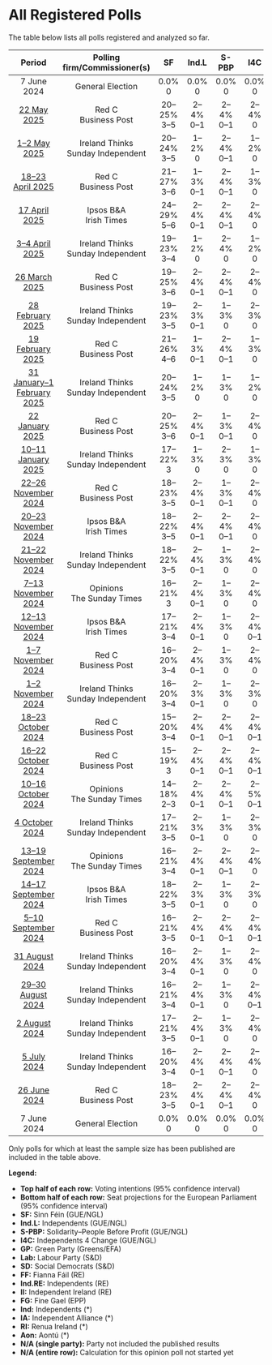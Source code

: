 # All Registered Polls

The table below lists all polls registered and analyzed so far.

| Period     | Polling firm/Commissioner(s) | SF | Ind.L | S-PBP | I4C | GP | Lab | SD | FF | Ind.RE | II | FG | Ind | IA | RI | Aon |
|:----------:|:----------------------------:|:--:|:--:|:--:|:--:|:--:|:--:|:--:|:--:|:--:|:--:|:--:|:--:|:--:|:--:|:--:|
| 7 June 2024 | General Election | 0.0% <br> 0 | 0.0% <br> 0 | 0.0% <br> 0 | 0.0% <br> 0 | 0.0% <br> 0 | 0.0% <br> 0 | 0.0% <br> 0 | 0.0% <br> 0 | 0.0% <br> 0 | 0.0% <br> 0 | 0.0% <br> 0 | 0.0% <br> 0 | 0.0% <br> 0 | 0.0% <br> 0 | 0.0% <br> 0 |
| [22 May 2025](2025-05-22-RedC.html) | Red C <br> Business Post | 20–25% <br> 3–5 | 2–4% <br> 0–1 | 2–4% <br> 0–1 | 2–4% <br> 0 | 2–4% <br> 0 | 4–7% <br> 0–1 | 6–9% <br> 0–2 | 18–23% <br> 3–4 | 1–3% <br> 0 | 3–5% <br> 0–1 | 17–22% <br> 3–5 | 2–5% <br> 0 | N/A <br> N/A | N/A <br> N/A | 3–5% <br> 0–1 |
| [1–2 May 2025](2025-05-02-IrelandThinks.html) | Ireland Thinks <br> Sunday Independent | 20–24% <br> 3–5 | 1–2% <br> 0 | 2–4% <br> 0–1 | 1–2% <br> 0 | 1–3% <br> 0 | 3–5% <br> 0–1 | 7–9% <br> 0–2 | 21–25% <br> 3–5 | 1–2% <br> 0 | 4–6% <br> 0–1 | 18–22% <br> 3–5 | 2–3% <br> 0 | N/A <br> N/A | N/A <br> N/A | 3–5% <br> 0–1 |
| [18–23 April 2025](2025-04-23-RedC.html) | Red C <br> Business Post | 21–27% <br> 3–6 | 1–3% <br> 0–1 | 2–4% <br> 0–1 | 1–3% <br> 0 | 2–4% <br> 0 | 2–4% <br> 0 | 6–9% <br> 0–2 | 18–23% <br> 3–4 | 1–2% <br> 0 | 4–7% <br> 0–1 | 18–23% <br> 3–5 | 2–4% <br> 0 | N/A <br> N/A | N/A <br> N/A | 4–7% <br> 0–1 |
| [17 April 2025](2025-04-17-IpsosBA.html) | Ipsos B&A <br> Irish Times | 24–29% <br> 5–6 | 2–4% <br> 0–1 | 2–4% <br> 0–1 | 2–4% <br> 0 | 2–4% <br> 0 | 3–5% <br> 0–1 | 6–9% <br> 0–2 | 20–24% <br> 3–5 | 1–3% <br> 0 | 3–5% <br> 0 | 14–18% <br> 3 | 3–5% <br> 0 | N/A <br> N/A | N/A <br> N/A | 1–2% <br> 0 |
| [3–4 April 2025](2025-04-04-IrelandThinks.html) | Ireland Thinks <br> Sunday Independent | 19–23% <br> 3–4 | 1–2% <br> 0 | 2–4% <br> 0 | 1–2% <br> 0 | 1–3% <br> 0 | 3–5% <br> 0 | 7–9% <br> 0–2 | 23–27% <br> 4–5 | 1–2% <br> 0 | 3–5% <br> 0 | 19–23% <br> 3–5 | 2–3% <br> 0 | N/A <br> N/A | N/A <br> N/A | 3–5% <br> 0–1 |
| [26 March 2025](2025-03-26-RedC.html) | Red C <br> Business Post | 19–25% <br> 3–6 | 2–4% <br> 0–1 | 2–4% <br> 0–1 | 2–4% <br> 0 | 2–4% <br> 0 | 3–5% <br> 0–1 | 6–9% <br> 0–2 | 19–25% <br> 4–5 | 1–3% <br> 0–1 | 3–5% <br> 0–1 | 15–19% <br> 3–4 | 3–5% <br> 0 | N/A <br> N/A | N/A <br> N/A | 3–5% <br> 0–1 |
| [28 February 2025](2025-02-28-IrelandThinks.html) | Ireland Thinks <br> Sunday Independent | 19–23% <br> 3–5 | 2–3% <br> 0–1 | 1–3% <br> 0 | 2–3% <br> 0 | 1–3% <br> 0 | 3–5% <br> 0–1 | 6–8% <br> 0–2 | 20–24% <br> 3–5 | 1–2% <br> 0 | 4–6% <br> 0–1 | 20–24% <br> 4–5 | 2–4% <br> 0 | N/A <br> N/A | N/A <br> N/A | 2–4% <br> 0 |
| [19 February 2025](2025-02-19-RedC.html) | Red C <br> Business Post | 21–26% <br> 4–6 | 1–3% <br> 0–1 | 2–4% <br> 0–1 | 1–3% <br> 0 | 2–4% <br> 0 | 3–5% <br> 0–1 | 6–9% <br> 0–2 | 18–23% <br> 3–4 | 1–3% <br> 0 | 3–5% <br> 0 | 18–23% <br> 3–5 | 2–4% <br> 0 | N/A <br> N/A | N/A <br> N/A | 3–5% <br> 0–1 |
| [31 January–1 February 2025](2025-02-01-IrelandThinks.html) | Ireland Thinks <br> Sunday Independent | 20–24% <br> 3–5 | 1–2% <br> 0 | 1–3% <br> 0 | 1–2% <br> 0 | 2–4% <br> 0 | 3–5% <br> 0–1 | 7–9% <br> 0–2 | 22–26% <br> 4–5 | 1–2% <br> 0 | 3–5% <br> 0 | 18–22% <br> 3–5 | 2–3% <br> 0 | N/A <br> N/A | N/A <br> N/A | 3–5% <br> 0–1 |
| [22 January 2025](2025-01-22-RedC.html) | Red C <br> Business Post | 20–25% <br> 3–6 | 2–4% <br> 0–1 | 1–3% <br> 0–1 | 2–4% <br> 0 | 2–4% <br> 0 | 2–4% <br> 0 | 6–9% <br> 0–2 | 20–25% <br> 3–5 | 1–3% <br> 0 | 2–4% <br> 0 | 18–23% <br> 3–5 | 3–5% <br> 0 | N/A <br> N/A | N/A <br> N/A | 3–5% <br> 0–1 |
| [10–11 January 2025](2025-01-11-IrelandThinks.html) | Ireland Thinks <br> Sunday Independent | 17–22% <br> 3 | 1–3% <br> 0 | 2–3% <br> 0 | 1–3% <br> 0 | 2–3% <br> 0 | 3–5% <br> 0–1 | 6–9% <br> 0–2 | 21–26% <br> 3–5 | 1–2% <br> 0 | 4–6% <br> 0–1 | 20–25% <br> 3–5 | 2–3% <br> 0 | N/A <br> N/A | N/A <br> N/A | 4–7% <br> 0–1 |
| [22–26 November 2024](2024-11-26-RedC.html) | Red C <br> Business Post | 18–23% <br> 3–5 | 2–4% <br> 0–1 | 1–3% <br> 0–1 | 2–4% <br> 0 | 3–5% <br> 0 | 3–5% <br> 0–1 | 5–8% <br> 0–1 | 19–24% <br> 3–5 | 1–3% <br> 0–1 | 3–5% <br> 0 | 18–23% <br> 3–5 | 3–5% <br> 0 | N/A <br> N/A | N/A <br> N/A | 3–5% <br> 0–1 |
| [20–23 November 2024](2024-11-23-IpsosBA.html) | Ipsos B&A <br> Irish Times | 18–22% <br> 3–5 | 2–4% <br> 0–1 | 2–4% <br> 0–1 | 2–4% <br> 0 | 3–5% <br> 0 | 3–5% <br> 0–1 | 5–7% <br> 0–2 | 19–23% <br> 3–5 | 1–3% <br> 0–1 | 3–5% <br> 0–1 | 17–21% <br> 3–5 | 3–5% <br> 0 | N/A <br> N/A | N/A <br> N/A | 2–4% <br> 0–1 |
| [21–22 November 2024](2024-11-22-IrelandThinks.html) | Ireland Thinks <br> Sunday Independent | 18–22% <br> 3–5 | 2–4% <br> 0–1 | 1–3% <br> 0 | 2–4% <br> 0 | 2–4% <br> 0 | 3–5% <br> 0–1 | 4–6% <br> 0 | 18–22% <br> 3–4 | 1–3% <br> 0–1 | 3–5% <br> 0 | 20–24% <br> 4–5 | 3–5% <br> 0 | N/A <br> N/A | N/A <br> N/A | 4–6% <br> 0–1 |
| [7–13 November 2024](2024-11-13-Opinions.html) | Opinions <br> The Sunday Times | 16–21% <br> 3 | 2–4% <br> 0–1 | 1–3% <br> 0 | 2–4% <br> 0 | 3–5% <br> 0 | 3–5% <br> 0–1 | 5–8% <br> 0–1 | 18–23% <br> 3–4 | 1–3% <br> 0–1 | 3–6% <br> 0–1 | 20–26% <br> 5 | 3–6% <br> 0 | N/A <br> N/A | N/A <br> N/A | 1–3% <br> 0 |
| [12–13 November 2024](2024-11-13-IpsosBA.html) | Ipsos B&A <br> Irish Times | 17–21% <br> 3–4 | 2–4% <br> 0–1 | 1–3% <br> 0 | 2–4% <br> 0–1 | 2–4% <br> 0 | 4–6% <br> 1 | 3–5% <br> 0 | 17–21% <br> 3–4 | 1–3% <br> 0–1 | 3–5% <br> 0–1 | 23–28% <br> 5 | 3–5% <br> 0 | N/A <br> N/A | N/A <br> N/A | 2–4% <br> 0 |
| [1–7 November 2024](2024-11-07-RedC.html) | Red C <br> Business Post | 16–20% <br> 3–4 | 2–4% <br> 0–1 | 1–3% <br> 0 | 2–4% <br> 0 | 3–5% <br> 0–1 | 2–4% <br> 0–1 | 5–7% <br> 0–1 | 19–23% <br> 3–5 | 1–3% <br> 0–1 | 2–4% <br> 0 | 20–24% <br> 4–5 | 3–5% <br> 0 | N/A <br> N/A | N/A <br> N/A | 4–6% <br> 0–1 |
| [1–2 November 2024](2024-11-02-IrelandThinks.html) | Ireland Thinks <br> Sunday Independent | 16–20% <br> 3–4 | 2–3% <br> 0–1 | 1–3% <br> 0 | 2–3% <br> 0 | 3–5% <br> 0 | 3–5% <br> 0–1 | 5–7% <br> 0–1 | 18–22% <br> 3–5 | 1–3% <br> 0 | 3–4% <br> 0 | 24–28% <br> 5 | 3–4% <br> 0 | N/A <br> N/A | N/A <br> N/A | 2–4% <br> 0 |
| [18–23 October 2024](2024-10-23-RedC.html) | Red C <br> Business Post | 15–20% <br> 3–4 | 2–4% <br> 0–1 | 2–4% <br> 0–1 | 2–4% <br> 0–1 | 2–4% <br> 0 | 3–5% <br> 0–1 | 4–7% <br> 0–1 | 19–24% <br> 3–5 | 1–3% <br> 0–1 | 4–7% <br> 0–1 | 20–25% <br> 4–5 | 3–6% <br> 0 | N/A <br> N/A | N/A <br> N/A | 2–4% <br> 0 |
| [16–22 October 2024](2024-10-22-RedC.html) | Red C <br> Business Post | 15–19% <br> 3 | 2–4% <br> 0–1 | 2–4% <br> 0–1 | 2–4% <br> 0–1 | 2–4% <br> 0 | 3–5% <br> 0–1 | 4–7% <br> 0–1 | 19–24% <br> 3–5 | 1–3% <br> 0–1 | 4–7% <br> 0–1 | 20–25% <br> 4–5 | 3–6% <br> 0 | N/A <br> N/A | N/A <br> N/A | 3–5% <br> 0–1 |
| [10–16 October 2024](2024-10-16-Opinions.html) | Opinions <br> The Sunday Times | 14–18% <br> 2–3 | 2–4% <br> 0–1 | 2–4% <br> 0–1 | 2–5% <br> 0–1 | 3–5% <br> 0 | 4–7% <br> 0–1 | 4–7% <br> 0 | 17–22% <br> 3–4 | 2–3% <br> 0–1 | 3–6% <br> 0–1 | 21–27% <br> 5 | 3–6% <br> 0 | N/A <br> N/A | N/A <br> N/A | 1–3% <br> 0 |
| [4 October 2024](2024-10-04-IrelandThinks.html) | Ireland Thinks <br> Sunday Independent | 17–21% <br> 3–5 | 2–3% <br> 0–1 | 1–3% <br> 0 | 2–3% <br> 0 | 3–5% <br> 0–1 | 4–6% <br> 0–1 | 5–7% <br> 0–2 | 17–21% <br> 3–4 | 1–2% <br> 0 | 2–4% <br> 0 | 24–28% <br> 5 | 2–4% <br> 0 | N/A <br> N/A | N/A <br> N/A | 3–5% <br> 0–1 |
| [13–19 September 2024](2024-09-19-Opinions.html) | Opinions <br> The Sunday Times | 16–21% <br> 3–4 | 2–4% <br> 0–1 | 2–4% <br> 0–1 | 2–4% <br> 0 | 3–5% <br> 0 | 3–5% <br> 0–1 | 4–7% <br> 0–1 | 18–23% <br> 3–5 | 1–3% <br> 0–1 | 3–6% <br> 0–1 | 21–27% <br> 5 | 3–6% <br> 0 | N/A <br> N/A | N/A <br> N/A | 1–3% <br> 0 |
| [14–17 September 2024](2024-09-17-IpsosBA.html) | Ipsos B&A <br> Irish Times | 18–22% <br> 3–5 | 2–3% <br> 0–1 | 1–3% <br> 0 | 2–3% <br> 0 | 4–6% <br> 0–1 | 5–7% <br> 1 | 3–5% <br> 0 | 17–21% <br> 3–4 | 1–3% <br> 0 | 2–4% <br> 0 | 25–30% <br> 5 | 2–4% <br> 0 | N/A <br> N/A | N/A <br> N/A | 1–2% <br> 0 |
| [5–10 September 2024](2024-09-10-RedC.html) | Red C <br> Business Post | 16–21% <br> 3–5 | 2–4% <br> 0–1 | 2–4% <br> 0–1 | 2–4% <br> 0–1 | 3–5% <br> 0 | 3–5% <br> 0–1 | 5–8% <br> 0–2 | 16–21% <br> 3–4 | 1–3% <br> 0–1 | 3–5% <br> 0 | 20–26% <br> 5 | 3–6% <br> 0 | N/A <br> N/A | N/A <br> N/A | 3–5% <br> 0–1 |
| [31 August 2024](2024-08-31-IrelandThinks.html) | Ireland Thinks <br> Sunday Independent | 16–20% <br> 3–4 | 2–4% <br> 0–1 | 1–3% <br> 0 | 2–4% <br> 0 | 3–5% <br> 0 | 3–5% <br> 0–1 | 3–5% <br> 0 | 19–23% <br> 4–5 | 1–3% <br> 0 | 3–5% <br> 0 | 23–27% <br> 5 | 3–5% <br> 0 | N/A <br> N/A | N/A <br> N/A | 2–4% <br> 0 |
| [29–30 August 2024](2024-08-30-IrelandThinks.html) | Ireland Thinks <br> Sunday Independent | 16–21% <br> 3–4 | 2–4% <br> 0–1 | 1–3% <br> 0 | 2–4% <br> 0–1 | 3–6% <br> 0 | 3–6% <br> 0–1 | 3–6% <br> 0–1 | 19–24% <br> 3–5 | 1–3% <br> 0 | 3–5% <br> 0 | 22–28% <br> 5 | 3–5% <br> 0 | N/A <br> N/A | N/A <br> N/A | 2–4% <br> 0 |
| [2 August 2024](2024-08-02-IrelandThinks.html) | Ireland Thinks <br> Sunday Independent | 17–21% <br> 3–5 | 2–4% <br> 0–1 | 1–3% <br> 0 | 2–4% <br> 0 | 3–5% <br> 0–1 | 3–5% <br> 0–1 | 4–6% <br> 0–1 | 18–22% <br> 3–5 | 1–3% <br> 0 | 3–5% <br> 0 | 22–26% <br> 5 | 3–5% <br> 0 | N/A <br> N/A | N/A <br> N/A | 3–5% <br> 0–1 |
| [5 July 2024](2024-07-05-IrelandThinks.html) | Ireland Thinks <br> Sunday Independent | 16–20% <br> 3–4 | 2–4% <br> 0–1 | 2–4% <br> 0–1 | 2–4% <br> 0 | 3–5% <br> 0 | 2–4% <br> 0 | 3–5% <br> 0 | 18–22% <br> 4–5 | 1–3% <br> 0 | 3–5% <br> 0 | 22–26% <br> 5 | 3–5% <br> 0 | N/A <br> N/A | N/A <br> N/A | 3–5% <br> 0–1 |
| [26 June 2024](2024-06-26-RedC.html) | Red C <br> Business Post | 18–23% <br> 3–5 | 2–4% <br> 0–1 | 2–4% <br> 0–1 | 2–4% <br> 0 | 4–7% <br> 0–2 | 2–4% <br> 0 | 4–7% <br> 0 | 17–22% <br> 3–4 | 1–3% <br> 0–1 | 4–7% <br> 0–1 | 19–24% <br> 4–5 | 3–6% <br> 0 | N/A <br> N/A | N/A <br> N/A | 2–4% <br> 0 |
| 7 June 2024 | General Election | 0.0% <br> 0 | 0.0% <br> 0 | 0.0% <br> 0 | 0.0% <br> 0 | 0.0% <br> 0 | 0.0% <br> 0 | 0.0% <br> 0 | 0.0% <br> 0 | 0.0% <br> 0 | 0.0% <br> 0 | 0.0% <br> 0 | 0.0% <br> 0 | 0.0% <br> 0 | 0.0% <br> 0 | 0.0% <br> 0 |

Only polls for which at least the sample size has been published are included in the table above.

**Legend:**
+ **Top half of each row:** Voting intentions (95% confidence interval)
+ **Bottom half of each row:** Seat projections for the European Parliament (95% confidence interval)
+ **SF:** Sinn Féin (GUE/NGL)
+ **Ind.L:** Independents (GUE/NGL)
+ **S-PBP:** Solidarity–People Before Profit (GUE/NGL)
+ **I4C:** Independents 4 Change (GUE/NGL)
+ **GP:** Green Party (Greens/EFA)
+ **Lab:** Labour Party (S&D)
+ **SD:** Social Democrats (S&D)
+ **FF:** Fianna Fáil (RE)
+ **Ind.RE:** Independents (RE)
+ **II:** Independent Ireland (RE)
+ **FG:** Fine Gael (EPP)
+ **Ind:** Independents (*)
+ **IA:** Independent Alliance (*)
+ **RI:** Renua Ireland (*)
+ **Aon:** Aontú (*)
+ **N/A (single party):** Party not included the published results
+ **N/A (entire row):** Calculation for this opinion poll not started yet

